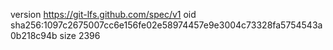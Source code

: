version https://git-lfs.github.com/spec/v1
oid sha256:1097c2675007cc6e156fe02e58974457e9e3004c73328fa5754543a0b218c94b
size 2396
